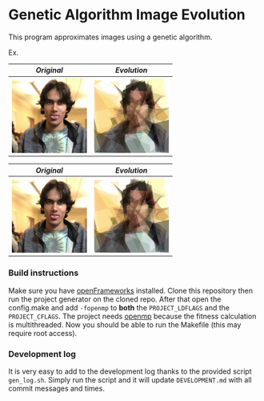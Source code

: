 # Genetic Algorithm Image Evolution

This program approximates images using a genetic algorithm.

Ex.

| ***Original***   | ***Evolution***  |
| -------------    | ------------- |
| <img src="/img/proposal_source.png" alt="source" width="150" height="150"/>     | <img src="/img/proposal_evolution.png" alt="evolution" width="150" height="150"/>  |

| ***Original***   | ***Evolution***  |
| -------------    | ------------- |
| <img src="/img/proposal_source.png" alt="source" width="150" height="150"/>     | <img src="/img/proposal_evolution.png" alt="evolution" width="150" height="150"/>  |


### Build instructions

Make sure you have [openFrameworks](http://openframeworks.cc/) installed. Clone this repository then run the project generator on the cloned repo. After that open the config.make and add `-fopenmp` to **both** the `PROJECT_LDFLAGS` and the `PROJECT_CFLAGS`. The project needs [openmp](http://www.openmp.org/) because the fitness calculation is multithreaded. Now you should be able to run the Makefile (this may require root access).

### Development log

It is very easy to add to the development log thanks to the provided script `gen_log.sh`. Simply run the script and it will update `DEVELOPMENT.md` with all commit messages and times.
